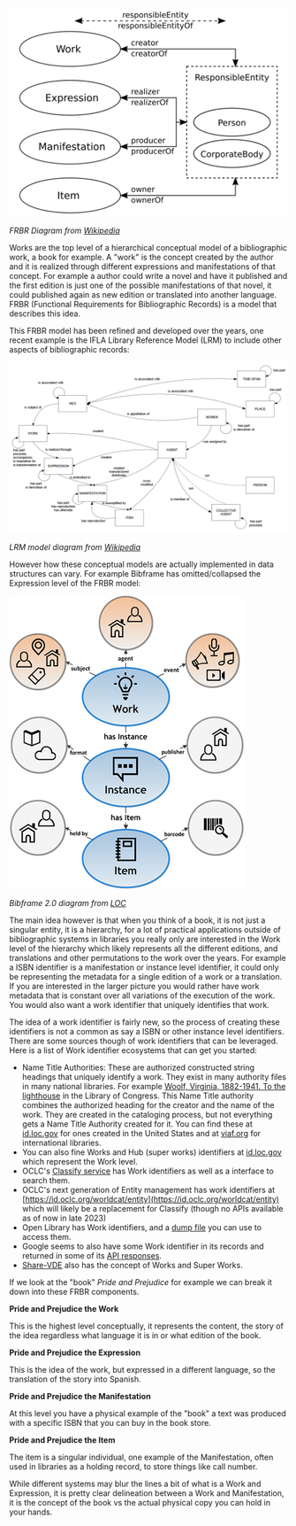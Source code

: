 ![BF2](./diagrams/FRBR-Group-2-entities-and-relations.svg)

*FRBR Diagram from [Wikipedia](https://en.wikipedia.org/wiki/File:FRBR-Group-2-entities-and-relations.svg)*



Works are the top level of a hierarchical conceptual model of a bibliographic work, a book for example. A "work" is the concept created by the author and it is realized through different expressions and manifestations of that concept. For example a author could write a novel and have it published and the first edition is just one of the possible manifestations of that novel, it could published again as new edition or translated into another language. FRBR (Functional Requirements for Bibliographic Records) is a model that describes this idea. 



This FRBR model has been refined and developed over the years, one recent example is the IFLA Library Reference Model (LRM) to include other aspects of bibliographic records:

![LRM](./diagrams/IFLA-LRM_Overview_of_Relationships.png)

*LRM model diagram from [Wikipedia](https://commons.wikimedia.org/wiki/File:IFLA-LRM_Overview_of_Relationships.png)*

However how these conceptual models are actually implemented in data structures can vary. For example Bibframe has omitted/collapsed the Expression level of the FRBR model:





![BF2](./diagrams/bf2-model.jpg)

*Bibframe 2.0 diagram from [LOC](https://www.loc.gov/bibframe/docs/bibframe2-model.html)*



The main idea however is that when you think of a book, it is not just a singular entity, it is a hierarchy, for a lot of practical applications outside of bibliographic systems in libraries you really only are interested in the Work level of the hierarchy which likely represents all the different editions, and translations and other permutations to the work over the years. For example a ISBN identifier is a manifestation or instance level identifier, it could only be representing the metadata for a single edition of a work or a translation. If you are interested in the larger picture you would rather have work metadata that is constant over all variations of the execution of the work. You would also want a work identifier that uniquely identifies that work.

The idea of a work identifier is fairly new, so the process of creating these identifiers is not a common as say a ISBN or other instance level identifiers. There are some sources though of work identifiers that can be leveraged. Here is a list of Work identifier ecosystems that can get you started:



* Name Title Authorities: These are authorized constructed string headings that uniquely identify a work. They exist in many authority files in many national libraries. For example [Woolf, Virginia, 1882-1941. To the lighthouse](https://id.loc.gov/authorities/names/no2017122683.html) in the Library of Congress. This Name Title authority combines the authorized heading for the creator and the name of the work. They are created in the cataloging process, but not everything gets a Name Title Authority created for it. You can find these at [id.loc.gov](https://id.loc.gov/) for ones created in the United States and at [viaf.org](viaf.org) for international libraries.
* You can also fine Works and Hub (super works) identifiers at [id.loc.gov](https://id.loc.gov/) which represent the Work level.
* OCLC's [Classify service](http://classify.oclc.org/classify2/) has Work identifiers as well as a interface to search them.
* OCLC's next generation of Entity management has work identifiers at [https://id.oclc.org/worldcat/entity](https://id.oclc.org/worldcat/entity) which will likely be a replacement for Classify (though no APIs available as of now in late 2023)
* Open Library has Work identifiers, and a [dump file](https://openlibrary.org/developers/dumps) you can use to access them.
*  Google seems to also have some Work identifier in its records and returned in some of its [API responses](https://developers.google.com/books).
* [Share-VDE](https://wiki.share-vde.org/wiki/ShareVDE:Resources) also has the concept of Works and Super Works. 





If we look at the "book" *Pride and Prejudice* for example we can break it down into these FRBR components. 

**Pride and Prejudice the Work**

This is the highest level conceptually, it represents the content, the story of the idea regardless what language it is in or what edition of the book.

**Pride and Prejudice the Expression**

This is the idea of the work, but expressed in a different language, so the translation of the story into Spanish.

**Pride and Prejudice the Manifestation**

At this level you have a physical example of the "book" a text was produced with a specific ISBN that you can buy in the book store.

**Pride and Prejudice the Item**

The item is a singular individual, one example of the Manifestation, often used in libraries as a holding record, to store things like call number.



While different systems may blur the lines a bit of what is a Work and Expression, it is pretty clear delineation between a Work and Manifestation, it is the concept of the book vs the actual physical copy you can hold in your hands.







